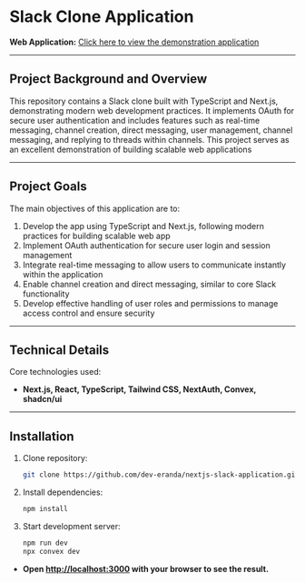 # Slack Clone Application

**Web Application:** [Click here to view the demonstration application](https://nextjs-slack-application.vercel.app/)  
<hr />

## Project Background and Overview
This repository contains a Slack clone built with TypeScript and Next.js, demonstrating modern web development practices. It implements OAuth for secure user authentication and includes features such as real-time messaging, channel creation, direct messaging, user management, channel messaging, and replying to threads within channels. This project serves as an excellent demonstration of building scalable web applications
<hr />

## Project Goals
The main objectives of this application are to:

1. Develop the app using TypeScript and Next.js, following modern practices for building scalable web app
2. Implement OAuth authentication for secure user login and session management
3. Integrate real-time messaging to allow users to communicate instantly within the application
4. Enable channel creation and direct messaging, similar to core Slack functionality
5. Develop effective handling of user roles and permissions to manage access control and ensure security
<hr />

## Technical Details
Core technologies used: 

- **Next.js, React, TypeScript, Tailwind CSS, NextAuth, Convex, shadcn/ui**
<hr />

## Installation
1. Clone repository:
   ```sh
   git clone https://github.com/dev-eranda/nextjs-slack-application.git

2. Install dependencies:
   ```sh
   npm install

3. Start development server:
   ```sh
   npm run dev
   npx convex dev

  - **Open [http://localhost:3000](http://localhost:3000) with your browser to see the result.**
